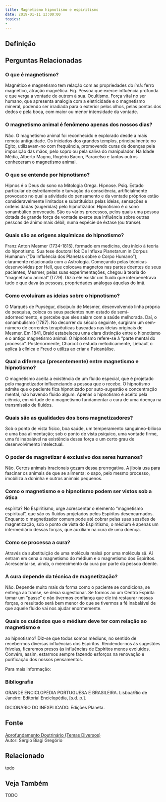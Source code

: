 ```yaml
---
title: Magnetismo hipnotismo e espiritismo
date: 2019-01-11 13:00:00
topics: 
- 
---
```


## Definição


## Perguntas Relacionadas

### O que é magnetismo?
Magnético e magnetismo tem relação com as propriedades do ímã:
ferro magnético, atração magnética. Fig. Pessoa que exerce
influência profunda e que verga a vontade de outrem à sua. Ocultismo.
Força vital no ser humano, que apresenta analogia com a eletricidade e o
magnetismo mineral, podendo ser irradiada para o exterior pelos olhos,
pelas pontas dos dedos e pela boca, com maior ou menor intensidade da
vontade.

### O magnetismo animal é fenômeno apenas dos nossos dias?
Não. O magnetismo animal foi reconhecido e explorado desde a mais remota
antiguidade. Os iniciados dos grandes templos, principalmente no Egito,
utilizavam-no com frequência, promovendo curas de doenças pela imposição
das mãos, pelo sopro ou pela saliva do manipulador. Na Idade Média,
Alberto Magno, Rogério Bacon, Paracelso e tantos outros conheceram o
magnetismo animal.

### O que se entende por hipnotismo?
Hipnos é o Deus do sono na Mitologia Grega. Hipnose. Psiq.
Estado particular de estreitamento e turvação da consciência,
artificialmente provocado no qual a atividade do pensamento e da vontade
próprios estão consideravelmente limitados e substituídos pelas ideias,
sensações e ordens dadas (sugeridas) pelo hipnotizador. Hipnotismo é
o sono sonambúlico provocado. São os vários processos, pelos quais uma
pessoa dotada de grande força de vontade exerce sua influência sobre
outras pessoas de ânimo mais débil, numa espécie de êxtase (ou transe).

### Quais são as origens alquímicas do hipnotismo?
Franz Anton Mesmer (1734-1815), formado em medicina, deu início à teoria
do hipnotismo. Sua tese doutoral foi: De Influxu Planetarum in Corpus
Humanun (“Da Influência dos Planetas sobre o Corpo Humano”), claramente
relacionada com a Astrologia. Começando pelas técnicas desenvolvidas por
Hell, que colocava magnetos nas partes doentes de seus pacientes,
Mesmer, pelas suas experimentações, chegou à teoria do “magnetismo
animal” (1779). Dizia ele existir um fluido que interpenetrava tudo e
que dava às pessoas, propriedades análogas àquelas do ímã.

### Como evoluíram as ideias sobre o hipnotismo?
O Marquês de Puységur, discípulo de Mesmer, desenvolvendo linha própria
de pesquisa, coloca os seus pacientes num estado de semi-adormecimento,
e percebe que eles saíam com a saúde melhorada. Daí, o sonambulismo
(1787). No decorrer do século seguinte, surgiram um sem-número de
correntes terapêuticas baseadas nas ideias originais de Mesmer. Em 1841,
Braid estabeleceu uma clara distinção entre o hipnotismo e o antigo
magnetismo animal. O hipnotismo refere-se à “parte mental do processo”.
Posteriormente, Charcot o estuda metodicamente, Liebault o aplica à
clínica e Freud o utiliza ao criar a Psicanálise.

### Qual a diferença (presentemente) entre magnetismo e hipnotismo?
O magnetismo aceita a existência de um fluido especial, que é
projetado pelo magnetizador influenciando a pessoa que o recebe. O
hipnotismo admite que o paciente fica hipnotizado por auto-sugestão
e concentração mental, não havendo fluido algum. Apenas o hipnotismo é
aceito pela ciência, em virtude de o magnetismo fundamentar a cura de
uma doença na transmissão de fluidos.

### Quais são as qualidades dos bons magnetizadores?
Sob o ponto de vista físico, boa saúde, um temperamento
sanguíneo-bilioso e uma boa alimentação; sob o ponto de vista psíquico,
uma vontade firme, uma fé inabalável na existência dessa força e um
certo grau de desenvolvimento intelectual.

### O poder de magnetizar é exclusivo dos seres humanos?
Não. Certos animais irracionais gozam dessa prerrogativa. A jiboia usa
para fascinar os animais de que se alimenta; o sapo, pelo mesmo
processo, imobiliza a doninha e outros animais pequenos.

### Como o magnetismo e o hipnotismo podem ser vistos sob a ótica
espírita?
No Espiritismo, urge acrescentar o elemento “magnetismo espiritual”, que
são os fluidos projetados pelos Espíritos desencarnados. Enquanto o
magnetizador comum pode até cobrar pelas suas sessões de magnetização,
sob o ponto de vista do Espiritismo, o médium é apenas um intermediário
dessas forças, que auxiliam na cura de uma doença.

### Como se processa a cura?
Através da substituição de uma molécula malsã por uma molécula sã. Aí
entram em cena o magnetismo do médium e o magnetismo dos Espíritos.
Acrescenta-se, ainda, o merecimento da cura por parte da pessoa doente.

### A cura depende da técnica de magnetização?
Não. Depende muito mais da forma como o paciente se condiciona, se
entrega ao transe, se deixa sugestionar. Se formos ao um Centro Espírita
tomar um “passe” e não tivermos confiança que ele irá restaurar nossas
forças, o resultado será bem menor do que se tivermos a fé inabalável de
que aquele fluido vai nos ajudar enormemente.

### Quais os cuidados que o médium deve ter com relação ao magnetismo e
ao hipnotismo?
Diz-se que todos somos médiuns, no sentido de recebermos diversas
influências dos Espíritos. Rendendo-nos às sugestões frívolas, ficaremos
presos às influências de Espíritos menos evoluídos. Convém, assim,
estarmos sempre fazendo esforços na renovação e purificação dos nossos
pensamentos.


Para mais informação:




### Bibliografia
GRANDE ENCICLOPÉDIA PORTUGUESA E BRASILEIRA. Lisboa/Rio de Janeiro:
Editorial Enciclopédia, \[s.d. p.\].

DICIONÁRIO DO INEXPLICADO. Edições Planeta.

## Fonte
[Aprofundamento Doutrinário (Temas Diversos)](https://sites.google.com/view/aprofundamentodoutrinario/magnetismo-hipnotismo-e-espiritismo)  
Autor: Sérgio Biagi Gregório



## Relacionado
todo

## Veja Também
TODO



